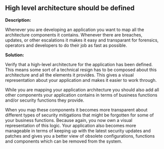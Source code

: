 High level architecture should be defined
-------

**Description:**

Whenever you are developing an application you want to map all the architecture components
it contains. Whenever there are breaches, updates, or other escalations it makes it
easy and transparant for forensics, operators and developers to do their job as fast as 
possible. 


**Solution:**

Verify that a high-level architecture for the application has been defined. This means 
some sort of a technical resign has to be composed about this architecture and all the
elements it provides. This gives a visual representation about your application and 
makes it easier to work through.

While you are mapping your application architecture you should also add
all other components your application contains in terms of business functions and/or 
security functions they provide.  

When you map these components it becomes more transparent about different types of
security mitigations that might be forgotten for some of your business functions. Because
again, you now own a visual representation of this logic. Your application also becomes
more manageable in terms of keeping up with the latest security updates and patches and
gives you a better view of obsolete configurations, functions and components which
can be removed from the system. 
   
